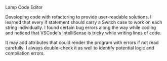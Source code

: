 Lamp Code Editor

Developing code with refactoring to provide user-readable solutions. I learned that every if statement should carry a Switch case to work on each string individually. I found certain bug errors along the way while coding and noticed that VSCode's IntelliSense is tricky while writing lines of code. 

It may add attributes that could render the program with errors if not read carefully. I always double-check it as well to identify potential logic and compilation errors.